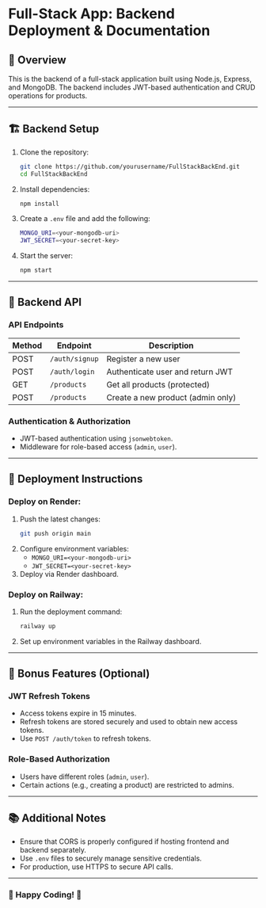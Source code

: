 # Full-Stack App: Backend Deployment & Documentation

## 🚀 Overview
This is the backend of a full-stack application built using Node.js, Express, and MongoDB. The backend includes JWT-based authentication and CRUD operations for products.

---

## 🏗️ Backend Setup
1. Clone the repository:
   ```sh
   git clone https://github.com/yourusername/FullStackBackEnd.git
   cd FullStackBackEnd
   ```
2. Install dependencies:
   ```sh
   npm install
   ```
3. Create a `.env` file and add the following:
   ```sh
   MONGO_URI=<your-mongodb-uri>
   JWT_SECRET=<your-secret-key>
   ```
4. Start the server:
   ```sh
   npm start
   ```

---

## 🔗 Backend API
### API Endpoints
| Method | Endpoint        | Description                          |
|--------|----------------|--------------------------------------|
| POST   | `/auth/signup` | Register a new user                 |
| POST   | `/auth/login`  | Authenticate user and return JWT    |
| GET    | `/products`    | Get all products (protected)        |
| POST   | `/products`    | Create a new product (admin only)   |

### Authentication & Authorization
- JWT-based authentication using `jsonwebtoken`.
- Middleware for role-based access (`admin`, `user`).

---

## 🚀 Deployment Instructions

### Deploy on Render:
1. Push the latest changes:
   ```sh
   git push origin main
   ```
2. Configure environment variables:
   - `MONGO_URI=<your-mongodb-uri>`
   - `JWT_SECRET=<your-secret-key>`
3. Deploy via Render dashboard.

### Deploy on Railway:
1. Run the deployment command:
   ```sh
   railway up
   ```
2. Set up environment variables in the Railway dashboard.

---

## 🔄 Bonus Features (Optional)
### JWT Refresh Tokens
- Access tokens expire in 15 minutes.
- Refresh tokens are stored securely and used to obtain new access tokens.
- Use `POST /auth/token` to refresh tokens.

### Role-Based Authorization
- Users have different roles (`admin`, `user`).
- Certain actions (e.g., creating a product) are restricted to admins.

---

## 📚 Additional Notes
- Ensure that CORS is properly configured if hosting frontend and backend separately.
- Use `.env` files to securely manage sensitive credentials.
- For production, use HTTPS to secure API calls.

---

### 🚀 Happy Coding! 🎉
